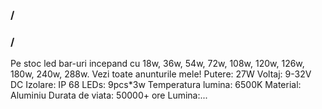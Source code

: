 ### /

### /

Pe stoc led bar-uri incepand cu 18w, 36w, 54w, 72w, 108w, 120w, 126w, 180w, 240w, 288w. Vezi toate anunturile mele! Putere: 27W Voltaj: 9-32V DC Izolare: IP 68 LEDs: 9pcs*3w Temperatura lumina: 6500K Material: Aluminiu Durata de viata: 50000+ ore Lumina:...